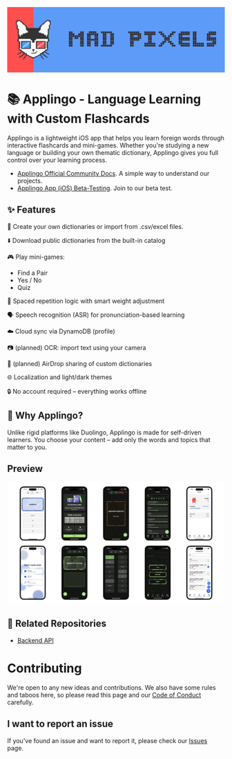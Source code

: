<picture>
    <source media="(prefers-color-scheme: dark)" srcset="https://github.com/Mad-Pixels/.github/raw/main/profile/banner.png">
    <source media="(prefers-color-scheme: light)" srcset="https://github.com/Mad-Pixels/.github/raw/main/profile/banner.png">
    <img
        alt="MadPixels"
        src="https://github.com/Mad-Pixels/.github/raw/main/profile/banner.png">
</picture>

# 📚 Applingo - Language Learning with Custom Flashcards
Applingo is a lightweight iOS app that helps you learn foreign words through interactive flashcards and mini-games. Whether you're studying a new language or building your own thematic dictionary, Applingo gives you full control over your learning process.

- [Applingo Official Community Docs](https://docs.madpixels.io). A simple way to understand our projects.
- [Applingo App (iOS) Beta-Testing](https://docs.madpixels.io/us/applingo/betatesting). Join to our beta test.

## ✨ Features

📝 Create your own dictionaries or import from .csv/excel files.

⬇️ Download public dictionaries from the built-in catalog

🎮 Play mini-games:
 - Find a Pair
 - Yes / No
 - Quiz

🔄 Spaced repetition logic with smart weight adjustment

🗣️ Speech recognition (ASR) for pronunciation-based learning

☁️ Cloud sync via DynamoDB (profile)

📷 (planned) OCR: import text using your camera

🔁 (planned) AirDrop sharing of custom dictionaries 

🌐 Localization and light/dark themes

🔒 No account required – everything works offline

## 🧠 Why Applingo?

Unlike rigid platforms like Duolingo, Applingo is made for self-driven learners. You choose your content – add only the words and topics that matter to you.

## Preview
<div align="center">
  <img src="./media/screens.png" alt="Scan" width="850"/>
</div>

## 📂 Related Repositories
- [Backend API](https://github.com/Mad-Pixels/applingo-api)

# Contributing
We're open to any new ideas and contributions. We also have some rules and taboos here, so please read this page and our [Code of Conduct](/CODE_OF_CONDUCT.md) carefully.

## I want to report an issue
If you've found an issue and want to report it, please check our [Issues](https://github.com/Mad-Pixels/applingo-ios/issues) page.